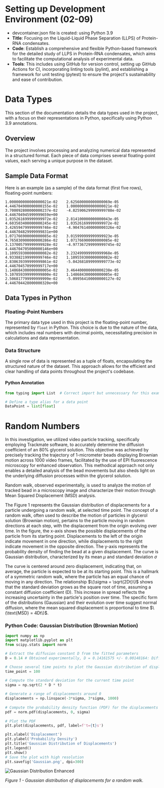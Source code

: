 # Setting up Development Environment (02-09)
- devcontainer.json file is created: using Python 3.9
- **Title**: Focusing on the Liquid-Liquid Phase Separation (LLPS) of Protein-RNA condensates.
- **Code**: Establish a comprehensive and flexible Python-based framework for the detailed study of LLPS in Protein-RNA condensates, which aims to facilitate the computational analysis of experimental data.
- **Tools**: This includes using GitHub for version control, setting up GitHub Actions for CI, incorporating linting tools (pylint), and establishing a framework for unit testing (pytest) to ensure the project's sustainability and ease of contribution.

# Data Types

This section of the documentation details the data types used in the project, with a focus on their representations in Python, specifically using Python 3.9 annotations.

## Overview

The project involves processing and analyzing numerical data represented in a structured format. Each piece of data comprises several floating-point values, each serving a unique purpose in the dataset.

## Sample Data Format

Here is an example (as a sample) of the data format (first five rows), floating-point numbers:
```
1.000000000000000021e-02	2.625600000000000069e-05	4.446704900000000155e-02	1.000000000000000021e-02	3.700092800000000237e-02	-4.825906299999999788e-02	4.446704945999999659e+00
1.035261699999999972e-02	2.814100000000000043e-05	4.603503400000000245e-02	1.035261699999999972e-02	3.426594799999999746e-02	-4.904761400000000326e-02	4.446704829999999831e+00
1.071766900000000085e-02	3.015999999999999923e-05	4.765830900000000286e-02	1.071766900000000085e-02	3.137005799999999928e-02	-4.977367299999999745e-02	4.446704705000000146e+00
1.109559300000000082e-02	3.232499999999999968e-05	4.933882199999999746e-02	1.109559300000000082e-02	2.830639399999999861e-02	-5.042681899999999773e-02	4.446704570999999717e+00
1.148684300000000005e-02	3.464400000000000238e-05	5.107859399999999800e-02	1.148684300000000005e-02	2.506817799999999999e-02	-5.099564100000000127e-02	4.446704428000000320e+00
```

## Data Types in Python

### Floating-Point Numbers

The primary data type used in this project is the floating-point number, represented by `float` in Python. This choice is due to the nature of the data, which includes real numbers with decimal points, necessitating precision in calculations and data representation.

### Data Structure

A single row of data is represented as a tuple of floats, encapsulating the structured nature of the dataset. This approach allows for the efficient and clear handling of data points throughout the project's codebase.

#### Python Annotation

```python
from typing import List  # Correct import but unnecessary for this example being built-in for Python 3.9 or later.

# Define a type alias for a data point
DataPoint = list[float]
```

# Random Numbers
In this investigation, we utilized video particle tracking, specifically employing Trackmate software, to accurately determine the diffusion coefficient of an 80% glycerol solution. This objective was achieved by precisely tracking the trajectory of 1-micrometer beads displaying Brownian motion across 1000 video frames, facilitated by the use of EPI fluorescence microscopy for enhanced observation. This methodical approach not only enables a detailed analysis of the bead movements but also sheds light on the underlying diffusion processes within the glycerol solution.

Random walk, observed experimentally, is used to analyze the motion of tracked bead  in a microscopy image and characterize their motion through Mean Squared Displacement (MSD) analysis.  

The Figure 1 represents the Gaussian distribution of displacements for a particle undergoing a random walk, at selected time point. The concept of a random walk, often used to describe the motion of particles in glycerol solution (Brownian motion), pertains to the particle moving in random directions at each step, with the displacement from the origin evolving over time. In the figure, the x-axis shows the possible displacements of the particle from its starting point. Displacements to the left of the origin indicate movement in one direction, while displacements to the right indicate movement in the opposite direction. The y-axis represents the probability density of finding the bead at a given displacement. The curve is Gaussian distribution, characterized by its mean $\mu$ and standard deviation $\sigma$


The curve is centered around zero displacement, indicating that, on average, the particle is expected to be at its starting point. This is a hallmark of a symmetric random walk, where the particle has an equal chance of moving in any direction. The relationship $\(\sigma = \sqrt{2Dt}\)$ shows that the standard deviation grows as the square root of time, assuming a constant diffusion coefficient \(D\). This increase in spread reflects the increasing uncertainty in the particle's position over time. The specific form of the distributions (Gaussian) and their evolution over time suggest normal diffusion, where the mean squared displacement is proportional to time $\(\text{MSD} = 4Dt\)$.


### Python Code: Gaussian Distribution (Brownian Motion) 

```python
import numpy as np
import matplotlib.pyplot as plt
from scipy.stats import norm

# Extract the diffusion constant D from the fitted parameters
D = 0.14 # Obtained experimentally, D = 0.14161575 +/- 0.00148164: Diffusion Coefficient of Glycerol taken as a sample

# Choose several time points to plot the Gaussian distribution of displacements
time_point = 100 

# Compute the standard deviation for the current time point
sigma = np.sqrt(2 * D * t)
    
# Generate a range of displacements around 0
displacements = np.linspace(-3*sigma, 3*sigma, 1000)
    
# Compute the probability density function (PDF) for the displacements
pdf = norm.pdf(displacements, 0, sigma)
    
# Plot the PDF
plt.plot(displacements, pdf, label=f't={t}s')

plt.xlabel('Displacement')
plt.ylabel('Probability Density')
plt.title('Gaussian Distribution of Displacements')
plt.legend()
plt.show()
# Save the plot with high resolution
plt.savefig('Gaussian.png', dpi=300)
```


![Gaussian Distribution Enhanced](https://github.com/ubsuny/LLPS-ProteinRNA_Condensates-CP2P2024/assets/143649367/b6e0e455-edf9-4e51-ae1d-92eb2a5a85ee)

*Figure 1 - Gaussian distribution of displacements for a random walk.*

